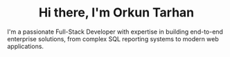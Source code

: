 <div align="center">
  
  # Hi there, I'm Orkun Tarhan
  
</div>

I'm a passionate Full-Stack Developer with expertise in building end-to-end enterprise solutions, from complex SQL reporting systems to modern web applications.
